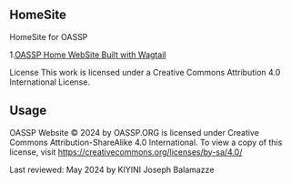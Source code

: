 ## HomeSite

HomeSite for OASSP

1.[OASSP Home WebSite Built with Wagtail](https://docs.wagtail.org/en/stable/getting_started/tutorial.html)


License
This work is licensed under a Creative Commons Attribution 4.0 International License.

## Usage
OASSP Website © 2024 by OASSP.ORG is licensed under Creative Commons Attribution-ShareAlike 4.0 International. To view a copy of this license, visit https://creativecommons.org/licenses/by-sa/4.0/
  
Last reviewed: May 2024 by KIYINI Joseph Balamazze

